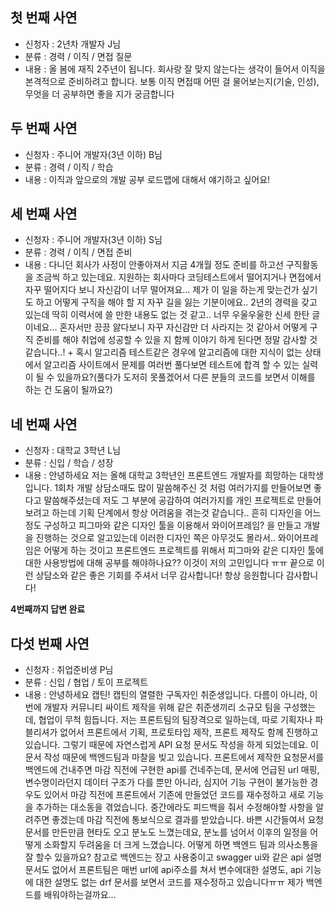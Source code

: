 ## 첫 번째 사연

- 신청자 : 2년차 개발자 J님
- 분류 : 경력 / 이직 / 면접 질문
- 내용 : 올 봄에 재직 2주년이 됩니다. 회사랑 잘 맞지 않는다는 생각이 들어서 이직을 본격적으로 준비하려고 합니다. 보통 이직 면접때 어떤 걸 물어보는지(기술, 인성), 무엇을 더 공부하면 좋을 지가 궁금합니다

## 두 번째 사연

- 신청자 : 주니어 개발자(3년 이하) B님
- 분류 : 경력 / 이직 / 학습
- 내용 : 이직과 앞으로의 개발 공부 로드맵에 대해서 얘기하고 싶어요!

## 세 번째 사연

- 신청자 : 주니어 개발자(3년 이하) S님
- 분류 : 경력 / 이직 / 면접 준비
- 내용 : 다니던 회사가 사정이 안좋아져서 지금 4개월 정도 준비를 하고선 구직활동을 조금씩 하고 있는데요. 지원하는 회사마다 코딩테스트에서 떨어지거나 면접에서 자꾸 떨어지다 보니 자신감이 너무 떨어져요… 제가 이 일을 하는게 맞는건가 싶기도 하고 어떻게 구직을 해야 할 지 자꾸 길을 잃는 기분이에요.. 2년의 경력을 갖고 있는데 딱히 이력서에 쓸 만한 내용도 없는 것 같고.. 너무 우울우울한 신세 한탄 글이네요… 혼자서만 끙끙 앓다보니 자꾸 자신감만 더 사라지는 것 같아서 어떻게 구직 준비를 해야 취업에 성공할 수 있을 지 함께 이야기 하게 된다면 정말 감사할 것 같습니다..! + 혹시 알고리즘 테스트같은 경우에 알고리즘에 대한 지식이 없는 상태에서 알고리즘 사이트에서 문제를 여러번 풀다보면 테스트에 합격 할 수 있는 실력이 될 수 있을까요?(풀다가 도저히 못풀겠어서 다른 분들의 코드를 보면서 이해를 하는 건 도움이 될까요?)

## 네 번째 사연

- 신청자 : 대학교 3학년 L님
- 분류 : 신입 / 학습 / 성장
- 내용 : 안녕하세요 저는 올해 대학교 3학년인 프론트엔드 개발자를 희망하는 대학생입니다. 1회차 개발 상담소때도 많이 말씀해주신 것 처럼 여러가지를 만들어보면 좋다고 말씀해주셨는데 저도 그 부분에 공감하여 여러가지를 개인 프로젝트로 만들어보려고 하는데 기획 단계에서 항상 어려움을 겪는것 같습니다.. 흔히 디자인을 어느정도 구성하고 피그마와 같은 디자인 툴을 이용해서 와이어프레임? 을 만들고 개발을 진행하는 것으로 알고있는데 이러한 디자인 쪽은 아무것도 몰라서.. 와이어프레임은 어떻게 하는 것이고 프론트엔드 프로젝트를 위해서 피그마와 같은 디자인 툴에 대한 사용방법에 대해 공부를 해야하나요?? 이것이 저의 고민입니다 ㅠㅠ 끝으로 이런 상담소와 같은 좋은 기회를 주셔서 너무 감사합니다! 항상 응원합니다 감사합니다!

**4번째까지 답변 완료**

## 다섯 번째 사연

- 신청자 : 취업준비생 P님
- 분류 : 신입 / 협업 / 토이 프로젝트
- 내용 : 안녕하세요 캡틴! 캡틴의 열렬한 구독자인 취준생입니다. 다름이 아니라, 이번에 개발자 커뮤니티 싸이트 제작을 위해 같은 취준생끼리 소규모 팀을 구성했는데, 협업이 무척 힘듭니다. 저는 프론트팀의 팀장격으로 일하는데, 따로 기획자나 파블리셔가 없어서 프론트에서 기획, 프로토타입 제작, 프론트 제작도 함께 진행하고 있습니다. 그렇기 때문에 자연스럽게 API 요청 문서도 작성을 하게 되었는데요. 이 문서 작성 때문에 백엔드팀과 마찰을 빚고 있습니다. 프론트에서 제작한 요청문서를 백엔드에 건내주면 마감 직전에 구현한 api를 건네주는데, 문서에 언급된 url 매핑, 변수명이라던지 데이터 구조가 다를 뿐만 아니라, 심지어 기능 구현이 불가능한 경우도 있어서 마감 직전에 프론트에서 기존에 만들었던 코드를 재수정하고 새로 기능을 추가하는 대소동을 겪었습니다. 중간에라도 피드백을 줘서 수정해야할 사항을 알려주면 좋겠는데 마감 직전에 통보식으로 결과를 받았습니다. 바쁜 시간들여서 요청문서를 만든만큼 현타도 오고 분노도 느꼈는데요, 분노를 넘어서 이후의 일정을 어떻게 소화할지 두려움을 더 크게 느꼈습니다. 어떻게 하면 백엔드 팀과 의사소통을 잘 할수 있을까요? 참고로 백엔드는 장고 사용중이고 swagger ui와 같은 api 설명 문서도 없어서 프론트팀은 매번 url에 api주소를 쳐서 변수에대한 설명도, api 기능에 대한 설명도 없는 drf 문서를 보면서 코드를 재수정하고 있습니다ㅠㅠ 제가 백엔드를 배워야하는걸까요...
